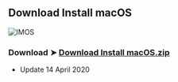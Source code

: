## Download Install macOS

![IMOS](https://user-images.githubusercontent.com/6248794/79286017-4ae17700-7e8d-11ea-9a92-45b1b316a3b2.png)

### Download ➤ [Download Install macOS.zip](https://github.com/chris1111/Download-Install-macOS/releases/tag/V1)
- Update 14 April 2020
